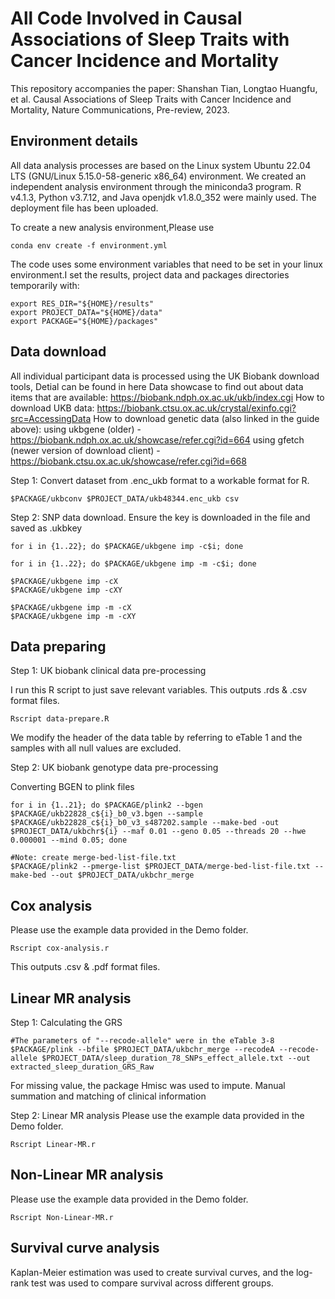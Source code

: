 # All Code Involved in Causal Associations of Sleep Traits with Cancer Incidence and Mortality
This repository accompanies the paper:
Shanshan Tian, Longtao Huangfu, et al. Causal Associations of Sleep Traits with Cancer Incidence and Mortality, Nature Communications, Pre-review, 2023.

## Environment details
All data analysis processes are based on the Linux system Ubuntu 22.04 LTS (GNU/Linux 5.15.0-58-generic x86_64) environment. We created an independent analysis environment through the miniconda3 program. R v4.1.3, Python v3.7.12, and Java openjdk v1.8.0_352 were mainly used. The deployment file has been uploaded.

To create a new analysis environment,Please use
```
conda env create -f environment.yml
```

The code uses some environment variables that need to be set in your linux environment.I set the results, project data and packages directories temporarily with:
```
export RES_DIR="${HOME}/results"
export PROJECT_DATA="${HOME}/data"
export PACKAGE="${HOME}/packages"
```

## Data download 
All individual participant data is processed using the UK Biobank download tools, Detial can be found in here
Data showcase to find out about data items that are available: https://biobank.ndph.ox.ac.uk/ukb/index.cgi 
How to download UKB data: https://biobank.ctsu.ox.ac.uk/crystal/exinfo.cgi?src=AccessingData 
How to download genetic data (also linked in the guide above): 
using ukbgene (older) - https://biobank.ndph.ox.ac.uk/showcase/refer.cgi?id=664 
using gfetch (newer version of download client) - https://biobank.ctsu.ox.ac.uk/showcase/refer.cgi?id=668

Step 1: Convert dataset from .enc_ukb format to a workable format for R.
```
$PACKAGE/ukbconv $PROJECT_DATA/ukb48344.enc_ukb csv
```

Step 2: SNP data download. Ensure the key is downloaded in the file and saved as .ukbkey
```
for i in {1..22}; do $PACKAGE/ukbgene imp -c$i; done  

for i in {1..22}; do $PACKAGE/ukbgene imp -m -c$i; done

$PACKAGE/ukbgene imp -cX
$PACKAGE/ukbgene imp -cXY

$PACKAGE/ukbgene imp -m -cX
$PACKAGE/ukbgene imp -m -cXY
```

## Data preparing
Step 1: UK biobank clinical data pre-processing

I run this R script to just save relevant variables. This outputs .rds & .csv format files.
```
Rscript data-prepare.R
```
We modify the header of the data table by referring to eTable 1 and the samples with all null values are excluded.

Step 2: UK biobank genotype data pre-processing

Converting BGEN to plink files
```
for i in {1..21}; do $PACKAGE/plink2 --bgen $PACKAGE/ukb22828_c${i}_b0_v3.bgen --sample $PACKAGE/ukb22828_c${i}_b0_v3_s487202.sample --make-bed -out $PROJECT_DATA/ukbchr${i} --maf 0.01 --geno 0.05 --threads 20 --hwe 0.000001 --mind 0.05; done

#Note: create merge-bed-list-file.txt
$PACKAGE/plink2 --pmerge-list $PROJECT_DATA/merge-bed-list-file.txt --make-bed --out $PROJECT_DATA/ukbchr_merge
```

## Cox analysis
Please use the example data provided in the Demo folder. 

```
Rscript cox-analysis.r
```
This outputs .csv & .pdf format files.

## Linear MR analysis

Step 1: Calculating the GRS
```
#The parameters of "--recode-allele" were in the eTable 3-8
$PACKAGE/plink --bfile $PROJECT_DATA/ukbchr_merge --recodeA --recode-allele $PROJECT_DATA/sleep_duration_78_SNPs_effect_allele.txt --out extracted_sleep_duration_GRS_Raw
```
For missing value, the package Hmisc was used to impute. Manual summation and matching of clinical information

Step 2: Linear MR analysis
Please use the example data provided in the Demo folder. 
```
Rscript Linear-MR.r
```

## Non-Linear MR analysis
Please use the example data provided in the Demo folder. 
```
Rscript Non-Linear-MR.r
```

## Survival curve analysis
Kaplan-Meier estimation was used to create survival curves, and the log-rank test was used to compare survival across different groups.



